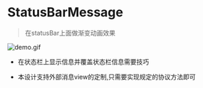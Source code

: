 # StatusBarMessage

> 在statusBar上面做渐变动画效果

![demo.gif](./demo.gif)

* 在状态栏上显示信息并覆盖状态栏信息需要技巧

* 本设计支持外部消息view的定制,只需要实现规定的协议方法即可


